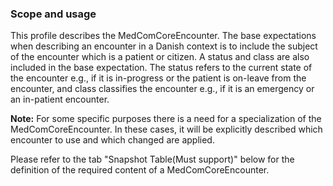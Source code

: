 ### Scope and usage 

This profile describes the MedComCoreEncounter. The base expectations when describing an encounter in a Danish context is to include the subject of the encounter which is a patient or citizen. A status and class are also included in the base expectation. The status refers to the current state of the encounter e.g., if it is in-progress or the patient is on-leave from the encounter, and class classifies the encounter e.g., if it is an emergency or an in-patient encounter.  

__Note:__ For some specific purposes there is a need for a specialization of the MedComCoreEncounter. In these cases, it will be explicitly described which encounter to use and which changed are applied. 

Please refer to the tab "Snapshot Table(Must support)" below for the definition of the required content of a MedComCoreEncounter. 